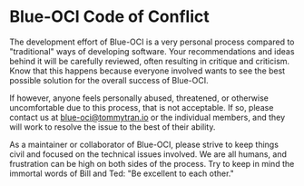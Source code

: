 # Blue-OCI Code of Conflict

The development effort of Blue-OCI is a very personal process compared to "traditional" ways of developing software. Your recommendations and ideas behind it will be carefully reviewed, often resulting in critique and criticism. Know that this happens because everyone involved wants to see the best possible solution for the overall success of Blue-OCI. 

If however, anyone feels personally abused, threatened, or otherwise uncomfortable due to this process, that is not acceptable. If so, please contact us at blue-oci@tommytran.io or the individual members, and they will work to resolve the issue to the best of their ability.

As a maintainer or collaborator of Blue-OCI, please strive to keep things civil and focused on the technical issues involved. We are all humans, and frustration can be high on both sides of the process. Try to keep in mind the immortal words of Bill and Ted: "Be excellent to each other."

